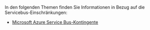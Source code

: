 In den folgenden Themen finden Sie Informationen in Bezug auf die Servicebus-Einschränkungen:

-   [Microsoft Azure Service Bus-Kontingente][Microsoft Azure Service Bus-Kontingente]

  [Microsoft Azure Service Bus-Kontingente]: http://msdn.microsoft.com/de-de/library/azure/ee732538.aspx
